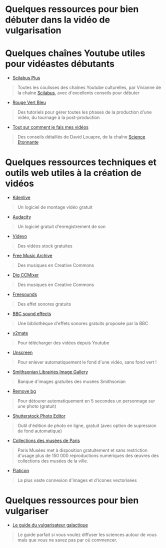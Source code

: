 # Quelques ressources pour bien débuter dans la vidéo de vulgarisation

# Quelques chaînes Youtube utiles pour vidéastes débutants

- [Scilabus Plus](https://www.youtube.com/channel/UCaZRpfXzlHVchIJMpf-PVFw/videos)
> Toutes les coulisses des chaînes Youtube culturelles, par Vivianne de la chaîne [Scilabus](https://www.youtube.com/user/scilabus), avec d'excellents conseils pour débuter
- [Rouge Vert Bleu](https://www.youtube.com/channel/UCrEIilIgRtGlYlbR0QLHb5g/videos)
> Des tutoriels pour gérer toutes les phases de la production d'une vidéo, du tournage à la post-production
- [Tout sur comment je fais mes vidéos](https://sciencetonnante.wordpress.com/2016/11/30/tout-sur-comment-je-fais-mes-videos/)
> Des conseils détaillés de David Louapre, de la chaîne [Science Etonnante](https://www.youtube.com/scienceetonnante)

# Quelques ressources techniques et outils web utiles à la création de vidéos

- [Kdenlive](https://kdenlive.org/fr/)
> Un logiciel de montage vidéo gratuit
- [Audacity](https://audacity.fr/)
> Un logiciel gratuit d'enregistrement de son
- [Videvo](https://www.videvo.net/)
> Des vidéos stock gratuites
- [Free Music Archive](https://freemusicarchive.org/static)
> Des musiques en Creative Commons
- [Dig CCMixer](http://dig.ccmixter.org/?fbclid=IwAR2w_zt0u3stZslX5-HGJ1uEonrksB4R-z31Qep55eI6s7N4J3NjqF8C78A)
> Des musiques en Creative Commons
- [Freesounds](https://freesound.org/)
> Des effet sonores gratuits
- [BBC sound effects](http://bbcsfx.acropolis.org.uk/)
> Une bibliothèque d'effets sonores gratuits proposée par la BBC
- [y2mate](https://www.y2mate.com/fr)
> Pour télécharger des vidéos depuis Youtube
- [Unscreen](https://www.unscreen.com/)
> Pour enlever automatiquement le fond d'une vidéo, sans fond vert !
- [Smithsonian Librairies Image Gallery](https://library.si.edu/image-gallery)
> Banque d'images gratuites des musées Smithsonian
- [Remove bg](https://www.remove.bg/)
> Pour détourer automatiquement en 5 secondes un personnage sur une photo (gratuit)
- [Shutterstock Photo Editor](https://www.shutterstock.com/editor/home?ref=landing)
> Outil d'édition de photo en ligne, gratuit (avec option de supression de fond automatique)
- [Collections des musées de Paris](http://parismuseescollections.paris.fr/fr/recherche/image-libre/true?solrsort=ds_created%20desc)
> Paris Musées met à disposition gratuitement et sans restriction d'usage plus de 150 000 reproductions numériques des œuvres des collections des musées de la ville. 
- [Flaticon](https://www.flaticon.com/)
> La plus vaste connexion d'images et d'icones vectorisées

# Quelques ressources pour bien vulgariser

- [Le guide du vulgarisateur galactique](https://collectifconscience.org/le-vulgarisateur-galactique/)
> Le guide parfait si vous voulez diffuser les sciences autour de vous mais que vous ne savez pas par où commencer. 
